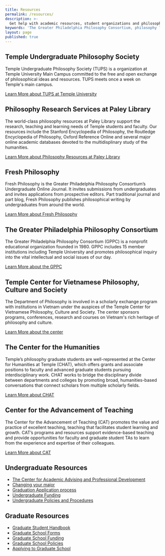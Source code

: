 ```yaml
---
title: Resources
permalink: /resources/
description: >-
  Get help with academic resources, student organizations and philosophy research at Temple University Department of             Philosophy. 
keywords: 'The Greater Philadelphia Philosophy Consortium, philosophy library, Department of Philosophy, Academic Advising'
layout: page
published: true
---
```


## Temple Undergraduate Philosophy Society 
Temple Undergraduate Philosophy Society (TUPS) is a organization at Temple University Main Campus committed to the free and open exchange of philosophical ideas and resources. TUPS meets once a week on Temple's main campus.

[Learn More about TUPS at Temple University](https://tuphilosophy.wordpress.com/mission/)

## Philosophy Research Services at Paley Library
The world-class philosophy resources at Paley Library support the research, teaching and learning needs of Temple students and faculty. Our resources include the Stanford Encyclopedia of Philosophy, the Routledge Encyclopedia of Philosophy, Oxford Reference Online and several major online academic databases devoted to the multidisplinary study of the humanities. 

[Learn More about Philosophy Resources at Paley Library](http://guides.temple.edu/philosophy)

## Fresh Philosophy
Fresh Philosophy is the Greater Philadelphia Philosophy Consortium’s Undergraduate Online Journal. It invites submissions from undergraduates and invites applications from prospective editors. Part traditional journal and part blog, Fresh Philosophy publishes philosophical writing by undergraduates from around the world. 

[Learn More about Fresh Philosophy](http://www.freshphilosophy.com/)

## The Greater Philadelphia Philosophy Consortium
The Greater Philadelphia Philosophy Consortium (GPPC) is a nonprofit educational organization founded in 1980. GPPC includes 15 member institutions including Temple University and promotes philosophical inquiry into the vital intellectual and social issues of our day.

[Learn More about the GPPC](http://www.thegppc.org/)

## Temple Center for Vietnamese Philosophy, Culture and Society
The Department of Philosophy is involved in a scholarly exchange program with institutions in Vietnam under the auspices of the Temple Center for Vietnamese Philosophy, Culture and Society. The center sponsors programs, conferences, research and courses on Vietnam's rich heritage of philosophy and culture.

[Learn More about the center](http://www.cla.temple.edu/vietnamese_center/welcome.htm)

## The Center for the Humanities
Temple’s philosophy graduate students are well-represented at the Center for Humanities at Temple (CHAT), which offers grants and associate positions to faculty and advanced graduate students pursuing interdisciplinary work. CHAT works to bridge the disciplinary divide between departments and colleges by promoting broad, humanities-based conversations that connect scholars from multiple scholarly fields.

[Learn More about CHAT](http://www.cla.temple.edu/chat/index.html)

## Center for the Advancement of Teaching
The Center for the Advancement of Teaching (CAT) promotes the value and practice of excellent teaching, teaching that facilitates student learning and growth. CAT’s programs and resources support evidence-based teaching and provide opportunities for faculty and graduate student TAs to learn from the experience and expertise of their colleagues.

[Learn More about CAT](https://teaching.temple.edu/)

## Undergraduate Resources
- [The Center for Academic Advising and Professional Development](https://liberalarts.temple.edu/advising)
- [Changing your major](http://www.temple.edu/studentaffairs/orientation/freshman-orientation/changing-your-major.asp)
- [Graduation Application process](http://www.temple.edu/registrar/students/graduation)
- [Undergraduate Funding](http://sfs.temple.edu/)
- [Undergraduate Policies and Procedures](http://bulletin.temple.edu/undergraduate/academic-policies/)

## Graduate Resources
- [Graduate Student Handbook](http://bulletin.temple.edu/graduate/graduate-policies/)
- [Graduate School Forms](http://www.temple.edu/grad/forms/index.htm)
- [Graduate School Funding](http://www.temple.edu/grad/finances/index.htm)
- [Graduate School Policies](http://www.temple.edu/grad/policies/index.htm)
- [Applying to Graduate School](http://www.temple.edu/grad/admissions/howtoapply.htm)







